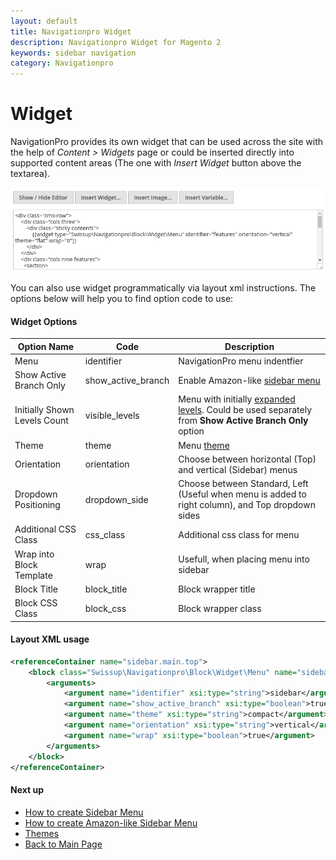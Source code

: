 ```yaml
---
layout: default
title: Navigationpro Widget
description: Navigationpro Widget for Magento 2
keywords: sidebar navigation
category: Navigationpro
---
```


# Widget

NavigationPro provides its own widget that can be used across the site with the
help of _Content > Widgets_ page or could be inserted directly into supported
content areas (The one with _Insert Widget_ button above the textarea).

![Insert Widget Button](/images/m2/navigationpro/widget/insert-widget-button.png)

You can also use widget programmatically via layout xml instructions.
The options below will help you to find option code to use:

#### Widget Options

Option Name             | Code          | Description
------------------------|---------------|-------------------
Menu                    | identifier    | NavigationPro menu indentfier
Show Active Branch Only | show_active_branch | Enable Amazon-like [sidebar menu](/m2/extensions/navigationpro/use-cases/amazon-menu/#sidebar-menu)
Initially Shown Levels Count | visible_levels | Menu with initially [expanded levels][sidebar-expanded]. Could be used separately from **Show Active Branch Only** option
Theme                   | theme         | Menu [theme][themes]
Orientation             | orientation   | Choose between horizontal (Top) and vertical (Sidebar) menus
Dropdown Positioning    | dropdown_side | Choose between Standard, Left (Useful when menu is added to right column), and Top dropdown sides
Additional CSS Class    | css_class     | Additional css class for menu
Wrap into Block Template | wrap         | Usefull, when placing menu into sidebar
Block Title             | block_title   | Block wrapper title
Block CSS Class         | block_css     | Block wrapper class

#### Layout XML usage

```xml
<referenceContainer name="sidebar.main.top">
    <block class="Swissup\Navigationpro\Block\Widget\Menu" name="sidebar.menu" template="Swissup_Navigationpro::menu.phtml">
        <arguments>
            <argument name="identifier" xsi:type="string">sidebar</argument>
            <argument name="show_active_branch" xsi:type="boolean">true</argument>
            <argument name="theme" xsi:type="string">compact</argument>
            <argument name="orientation" xsi:type="string">vertical</argument>
            <argument name="wrap" xsi:type="boolean">true</argument>
        </arguments>
    </block>
</referenceContainer>
```

#### Next up

 -  [How to create Sidebar Menu](/m2/extensions/navigationpro/use-cases/sidebar-menu/)
 -  [How to create Amazon-like Sidebar Menu](/m2/extensions/navigationpro/use-cases/amazon-menu/#sidebar-menu)
 -  [Themes][themes]
 -  [Back to Main Page](/m2/extensions/navigationpro/)

[sidebar-expanded]: /m2/extensions/navigationpro/use-cases/sidebar-menu/ "Sidebar Menu with expanded levels"
[themes]: /m2/extensions/navigationpro/themes/ "Navigationpro Themes"
